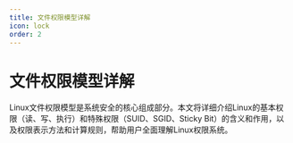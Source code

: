 ```yaml
---
title: 文件权限模型详解
icon: lock
order: 2
---
```


# 文件权限模型详解

Linux文件权限模型是系统安全的核心组成部分。本文将详细介绍Linux的基本权限（读、写、执行）和特殊权限（SUID、SGID、Sticky Bit）的含义和作用，以及权限表示方法和计算规则，帮助用户全面理解Linux权限系统。
